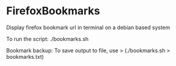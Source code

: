 # FirefoxBookmarks

Display firefox bookmark url in terminal on a debian based system

To run the script:
./bookmarks.sh

Bookmark backup:
To save output to file, use > (./bookmarks.sh > bookmarks.txt)


